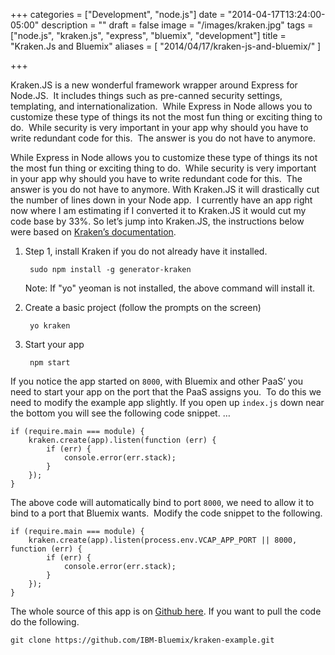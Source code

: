 +++
categories = ["Development", "node.js"]
date = "2014-04-17T13:24:00-05:00"
description = ""
draft = false
image = "/images/kraken.jpg"
tags = ["node.js", "kraken.js", "express", "bluemix", "development"]
title = "Kraken.Js and Bluemix"
aliases = [
    "2014/04/17/kraken-js-and-bluemix/"
]

+++

Kraken.JS is a new wonderful framework wrapper around Express for Node.JS.  It includes things such as pre-canned security settings, templating, and internationalization.  While Express in Node allows you to customize these type of things its not the most fun thing or exciting thing to do.  While security is very important in your app why should you have to write redundant code for this.  The answer is you do not have to anymore.

While Express in Node allows you to customize these type of things its not the most fun thing or exciting thing to do.  While security is very important in your app why should you have to write redundant code for this.  The answer is you do not have to anymore. With Kraken.JS it will drastically cut the number of lines down in your Node app.  I currently have an app right now where I am estimating if I converted it to Kraken.JS it would cut my code base by 33%. So let’s jump into Kraken.JS, the instructions below were based on [Kraken’s documentation](http://krakenjs.com/#gettingstarted").

1. Step 1, install Kraken if you do not already have it installed.

        sudo npm install -g generator-kraken

    Note: If "yo" yeoman is not installed, the above command will install it.
2. Create a basic project (follow the prompts on the screen)

        yo kraken
3. Start your app

        npm start

If you notice the app started on `8000`, with Bluemix and other PaaS’ you need to start your app on the port that the PaaS assigns you.  To do this we need to modify the example app slightly. If you open up `index.js` down near the bottom you will see the following code snippet. …
```
if (require.main === module) {
    kraken.create(app).listen(function (err) {
        if (err) {
            console.error(err.stack);
        }
    });
}
```
The above code will automatically bind to port `8000`, we need to allow it to bind to a port that Bluemix wants.  Modify the code snippet to the following.

```
if (require.main === module) {
    kraken.create(app).listen(process.env.VCAP_APP_PORT || 8000, function (err) {
        if (err) {
            console.error(err.stack);
        }
    });
}
```
The whole source of this app is on [Github here](https://github.com/IBM-Bluemix/kraken-example).  If you want to pull the code do the following.

```
git clone https://github.com/IBM-Bluemix/kraken-example.git
```
